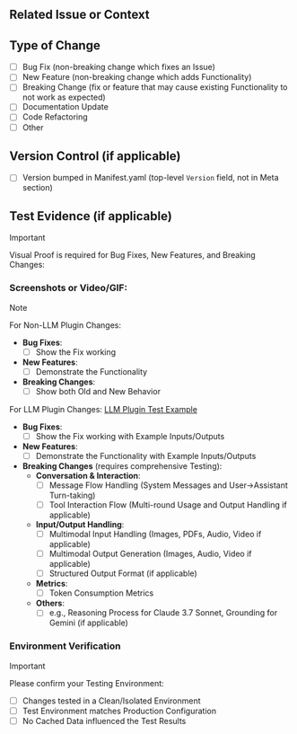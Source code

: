 ## Related Issue or Context
<!-- 
- Link related Issues if applicable: #issue_number
- Or provide Context about why this Change is needed
-->

## Type of Change
<!-- Put an `x` in all the boxes that apply -->
- [ ] Bug Fix (non-breaking change which fixes an Issue)
- [ ] New Feature (non-breaking change which adds Functionality)
- [ ] Breaking Change (fix or feature that may cause existing Functionality to not work as expected)
- [ ] Documentation Update
- [ ] Code Refactoring
- [ ] Other

## Version Control (if applicable)
- [ ] Version bumped in Manifest.yaml (top-level `Version` field, not in Meta section)
<!-- Version format: MAJOR.MINOR.PATCH
- MAJOR (0.x.x): Reserved for Major Releases with widespread Breaking Changes
- MINOR (x.0.x): For New Features or limited Breaking Changes
- PATCH (x.x.0): For backwards-compatible Bug Fixes and minor Improvements
-->

## Test Evidence (if applicable)
> [!IMPORTANT]
> Visual Proof is required for Bug Fixes, New Features, and Breaking Changes:

### Screenshots or Video/GIF:
<!-- Provide your evidence here -->

> [!NOTE]
> For Non-LLM Plugin Changes:
> - **Bug Fixes**:
>   - [ ] Show the Fix working
> - **New Features**:
>   - [ ] Demonstrate the Functionality
> - **Breaking Changes**:
>   - [ ] Show both Old and New Behavior
>
> For LLM Plugin Changes:
> [LLM Plugin Test Example](https://github.com/langgenius/dify-official-plugins/blob/main/.assets/test-examples/llm-plugin-tests/llm_test_example.md)
> - **Bug Fixes**:
>   - [ ] Show the Fix working with Example Inputs/Outputs
> - **New Features**:
>   - [ ] Demonstrate the Functionality with Example Inputs/Outputs
> - **Breaking Changes** (requires comprehensive Testing):
>   - **Conversation & Interaction**:
>     - [ ] Message Flow Handling (System Messages and User→Assistant Turn-taking)
>     - [ ] Tool Interaction Flow (Multi-round Usage and Output Handling if applicable)
>   - **Input/Output Handling**:
>     - [ ] Multimodal Input Handling (Images, PDFs, Audio, Video if applicable)
>     - [ ] Multimodal Output Generation (Images, Audio, Video if applicable)
>     - [ ] Structured Output Format (if applicable)
>   - **Metrics**:
>     - [ ] Token Consumption Metrics
>   - **Others**:
>     - [ ] e.g., Reasoning Process for  Claude 3.7 Sonnet, Grounding for Gemini (if applicable)

### Environment Verification
> [!IMPORTANT]
> Please confirm your Testing Environment:
- [ ] Changes tested in a Clean/Isolated Environment
- [ ] Test Environment matches Production Configuration
- [ ] No Cached Data influenced the Test Results 
